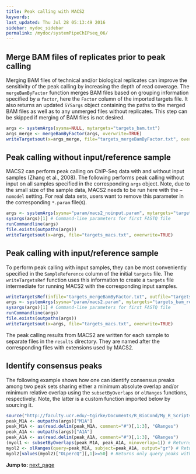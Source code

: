```yaml
---
title: Peak calling with MACS2
keywords: 
last_updated: Thu Jul 28 05:13:49 2016
sidebar: mydoc_sidebar
permalink: /mydoc/systemPipeChIPseq_06/
---
```


## Merge BAM files of replicates prior to peak calling

Merging BAM files of technical and/or biological replicates can improve
the sensitivity of the peak calling by increasing the depth of read
coverage. The `mergeBamByFactor` function merges BAM files based on grouping information
specified by a `factor`, here the `Factor` column of the imported targets file. It 
also returns an updated `SYSargs` object containing the paths to the
merged BAM files as well as to any unmerged files without replicates.
This step can be skipped if merging of BAM files is not desired.


```r
args <- systemArgs(sysma=NULL, mytargets="targets_bam.txt")
args_merge <- mergeBamByFactor(args, overwrite=TRUE)
writeTargetsout(x=args_merge, file="targets_mergeBamByFactor.txt", overwrite=TRUE)
```

## Peak calling without input/reference sample

MACS2 can perform peak calling on ChIP-Seq data with and without input
samples (Zhang et al., 2008). The following performs peak calling without
input on all samples specified in the corresponding `args` object. Note, due to
the small size of the sample data, MACS2 needs to be run here with the
`–nomodel` setting. For real data sets, users want to remove this parameter 
in the corresponding `*.param` file(s).


```r
args <- systemArgs(sysma="param/macs2_noinput.param", mytargets="targets_mergeBamByFactor.txt")
sysargs(args)[1] # Command-line parameters for first FASTQ file
runCommandline(args)
file.exists(outpaths(args))
writeTargetsout(x=args, file="targets_macs.txt", overwrite=TRUE)
```

## Peak calling with input/reference sample

To perform peak calling with input samples, they can be most
conveniently specified in the `SampleReference` column of the initial
`targets` file. The `writeTargetsRef` function uses this information to create a `targets` 
file intermediate for running MACS2 with the corresponding input samples.


```r
writeTargetsRef(infile="targets_mergeBamByFactor.txt", outfile="targets_bam_ref.txt", silent=FALSE, overwrite=TRUE)
args <- systemArgs(sysma="param/macs2.param", mytargets="targets_bam_ref.txt")
sysargs(args)[1] # Command-line parameters for first FASTQ file
runCommandline(args)
file.exists(outpaths(args))
writeTargetsout(x=args, file="targets_macs.txt", overwrite=TRUE)
```

The peak calling results from MACS2 are written for each sample to
separate files in the `results` directory. They are named after the corresponding
files with extensions used by MACS2.


## Identify consensus peaks

The following example shows how one can identify consensus preaks among two peak sets sharing either a minimum absolute overlap and/or
minimum relative overlap using the `subsetByOverlaps` or `olRanges` functions, respectively. Note, the latter is
a custom function imported below by sourcing it.

```r
source("http://faculty.ucr.edu/~tgirke/Documents/R_BioCond/My_R_Scripts/rangeoverlapper.R")
peak_M1A <- outpaths(args)["M1A"]
peak_M1A <- as(read.delim(peak_M1A, comment="#")[,1:3], "GRanges")
peak_A1A <- outpaths(args)["A1A"]
peak_A1A <- as(read.delim(peak_A1A, comment="#")[,1:3], "GRanges")
(myol1 <- subsetByOverlaps(peak_M1A, peak_A1A, minoverlap=1)) # Returns any overlap
myol2 <- olRanges(query=peak_M1A, subject=peak_A1A, output="gr") # Returns any overlap with OL length information
myol2[values(myol2)["OLpercQ"][,1]>=50] # Returns only query peaks with a minimum overlap of 50%
```

<div class="tags">
<b>Jump to: </b>
<a href="../../mydoc/systemPipeChIPseq_07/" class="btn btn-default navbar-btn cursorNorm" role="button">next_page</a>
</div>
